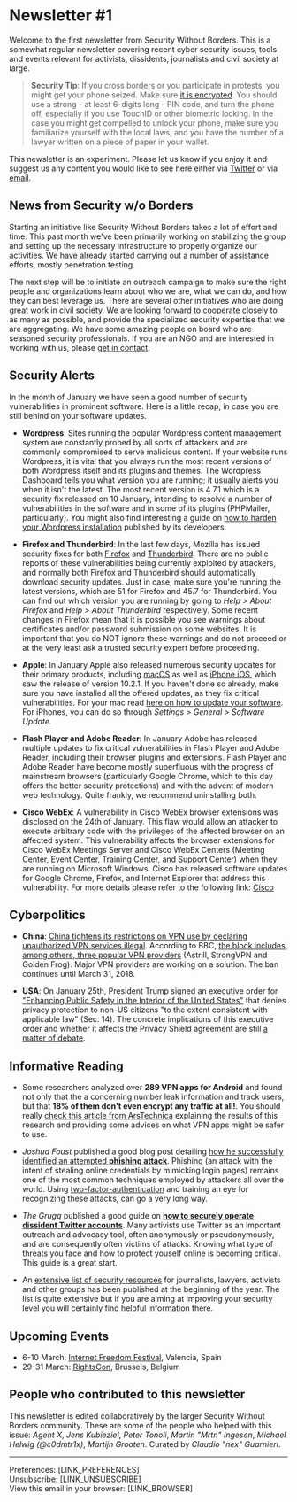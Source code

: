 # Newsletter #1

Welcome to the first newsletter from Security Without Borders. This is a somewhat regular newsletter covering recent cyber security issues, tools and events relevant for activists, dissidents, journalists and civil society at large.

> **Security Tip**: If you cross borders or you participate in protests, you might get your phone seized. Make sure [it is encrypted](https://ssd.eff.org/en/module/how-encrypt-your-iphone). You should use a strong  - at least 6-digits long - PIN code, and turn the phone off, especially if you use TouchID or other biometric locking. In the case you might get compelled to unlock your phone, make sure you familiarize yourself with the local laws, and you have the number of a lawyer written on a piece of paper in your wallet.

This newsletter is an experiment. Please let us know if you enjoy it and suggest us any content you would like to see here either via [Twitter](https://twitter.com/swborders) or via [email](mailto:info@securitywithoutborders.org).


## News from Security w/o Borders

Starting an initiative like Security Without Borders takes a lot of effort and time.  This past month we've been primarily working on stabilizing the group and setting up the necessary infrastructure to properly organize our activities. We have already started carrying out a number of assistance efforts, mostly penetration testing.

The next step will be to initiate an outreach campaign to make sure the right people and organizations learn about who we are, what we can do, and how they can best leverage us. There are several other initiatives who are doing great work in civil society. We are looking forward to cooperate closely to as many as possible, and provide the specialized security expertise that we are aggregating. We have some amazing people on board who are seasoned security professionals. If you are an NGO and are interested in working with us, please [get in contact](mailto:info@securitywithoutborders.org).


## Security Alerts

In the month of January we have seen a good number of security vulnerabilities in prominent software. Here is a little recap, in case you are still behind on your software updates.

- **Wordpress**: Sites running the popular Wordpress content management system are constantly probed by all sorts of attackers and are commonly compromised to serve malicious content. If your website runs Wordpress, it is vital that you always run the most recent versions of both Wordpress itself and its plugins and themes. The Wordpress Dashboard tells you what version you are running; it usually alerts you when it isn't the latest. The most recent version is 4.7.1 which is a security fix released on 10 January, intending to resolve a number of vulnerabilities in the software and in some of its plugins (PHPMailer, particularly). You might also find interesting a guide on [how to harden your Wordpress installation](https://codex.wordpress.org/Hardening_WordPress) published by its developers.

- **Firefox and Thunderbird**: In the last few days, Mozilla has issued security fixes for both [Firefox](https://www.mozilla.org/en-US/security/advisories/mfsa2017-01/) and [Thunderbird](https://www.mozilla.org/en-US/security/advisories/mfsa2017-03/). There are no public reports of these vulnerabilities being currently exploited by attackers, and normally both Firefox and Thunderbird should automatically download security updates. Just in case, make sure you're running the latest versions, which are 51 for Firefox and 45.7 for Thunderbird. You can find out which version you are running by going to _Help > About Firefox_ and _Help > About Thunderbird_ respectively.
Some recent changes in Firefox mean that it is possible you see warnings about certificates and/or password submission on some websites. It is important that you do NOT ignore these warnings and do not proceed or at the very least ask a trusted security expert before proceeding.

- **Apple**: In January Apple also released numerous security updates for their primary products, including [macOS](https://support.apple.com/en-us/HT201222) as well as [iPhone iOS](https://support.apple.com/en-us/HT207482), which saw the release of version 10.2.1. If you haven't done so already, make sure you have installed all the offered updates, as they fix critical vulnerabilities. For your mac read [here on how to update your software](https://support.apple.com/en-us/HT201541). For iPhones, you can do so through _Settings > General > Software Update_.

- **Flash Player and Adobe Reader**: In January Adobe has released multiple updates to fix critical vulnerabilities in Flash Player and Adobe Reader, including their browser plugins and extensions. Flash Player and Adobe Reader have become mostly superfluous with the progress of mainstream browsers (particularly Google Chrome, which to this day offers the better security protections) and with the advent of modern web technology. Quite frankly, we recommend uninstalling both.

- **Cisco WebEx**: A vulnerability in Cisco WebEx browser extensions was disclosed on the 24th of January. This flaw would allow an attacker to execute arbitrary code with the privileges of the affected browser on an affected system. This vulnerability affects the browser extensions for Cisco WebEx Meetings Server and Cisco WebEx Centers (Meeting Center, Event Center, Training Center, and Support Center) when they are running on Microsoft Windows. Cisco has released software updates for Google Chrome, Firefox, and Internet Explorer that address this vulnerability. For more details please refer to the following link: [Cisco](https://tools.cisco.com/security/center/content/CiscoSecurityAdvisory/cisco-sa-20170124-webex)

## Cyberpolitics

- **China**: [China tightens its restrictions on VPN use by declaring unauthorized VPN services illegal](http://www.scmp.com/news/china/policies-politics/article/2064587/chinas-move-clean-vpns-and-strengthen-great-firewall). According to BBC, [the block includes, among others, three popular VPN providers](http://www.bbc.com/news/technology-30982198) (Astrill, StrongVPN and Golden Frog). Major VPN providers are working on a solution. The ban continues until  March 31, 2018.

- **USA**: On January 25th, President Trump signed an executive order for ["Enhancing Public Safety in the Interior of the United States"](https://www.whitehouse.gov/the-press-office/2017/01/25/presidential-executive-order-enhancing-public-safety-interior-united) that denies privacy protection to non-US citizens "to the extent consistent with applicable law" (Sec. 14). The concrete implications of this executive order and whether it affects the Privacy Shield agreement are still [a matter of debate](https://www.lawfareblog.com/interior-security-executive-order-privacy-act-and-privacy-shield).


## Informative Reading

- Some researchers analyzed over **289 VPN apps for Android** and found not only that the a concerning number leak information and track users, but that **18% of them don't even encrypt any traffic at all!**. You should really [check this article from ArsTechnica](https://arstechnica.com/security/2017/01/majority-of-android-vpns-cant-be-trusted-to-make-users-more-secure/) explaining the results of this research and providing some advices on what VPN apps might be safer to use.

- _Joshua Foust_ published a good blog post detailing [how he successfully identified an attempted **phishing attack**](http://joshuafoust.com/how-to-spot-a-phishing-attack/). Phishing (an attack with the intent of stealing online credentials by mimicking login pages) remains one of the most common techniques employed by attackers all over the world. Using [two-factor-authentication](https://ssd.eff.org/en/module/how-enable-two-factor-authentication) and training an eye for recognizing these attacks, can go a very long way.

- _The Grugq_ published a good guide on [**how to securely operate dissident Twitter accounts**](https://medium.com/@thegrugq/twitter-activist-security-7c806bae9cb0). Many activists use Twitter as an important outreach and advocacy tool, often anonymously or pseudonymously, and are consequently often victims of attacks. Knowing what type of threats you face and how to protect youself online is becoming critical. This guide is a great start.

- An [extensive list of security resources](https://medium.com/tinfoil-press/current-digital-security-resources-5c88ba40ce5c#.khzgl4l92) for journalists, lawyers, activists and other groups has been published at the beginning of the year. The list is quite extensive but if you are aiming at improving your security level you will certainly find helpful information there.


## Upcoming Events

- 6-10 March: [Internet Freedom Festival](https://internetfreedomfestival.org/), Valencia, Spain
- 29-31 March: [RightsCon](https://www.rightscon.org/), Brussels, Belgium


## People who contributed to this newsletter

This newsletter is edited collaboratively by the larger Security Without Borders community. These are some of the people who helped with this issue: _Agent X_, _Jens Kubieziel_, _Peter Tonoli_, _Martin "Mrtn" Ingesen_, _Michael Helwig (@c0dmtr1x)_, _Martijn Grooten_. Curated by _Claudio "nex" Guarnieri_.

---

Preferences: [LINK_PREFERENCES]  
Unsubscribe: [LINK_UNSUBSCRIBE]  
View this email in your browser: [LINK_BROWSER]
